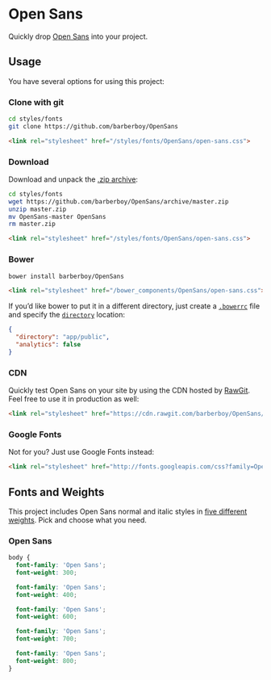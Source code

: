 Open Sans
=========
Quickly drop [Open Sans] into your project.


Usage
-----
You have several options for using this project:

### Clone with git

```sh
cd styles/fonts
git clone https://github.com/barberboy/OpenSans
```

```html
<link rel="stylesheet" href="/styles/fonts/OpenSans/open-sans.css">
```


### Download

Download and unpack the [.zip archive](https://github.com/barberboy/OpenSans/archive/master.zip):

```sh
cd styles/fonts
wget https://github.com/barberboy/OpenSans/archive/master.zip
unzip master.zip
mv OpenSans-master OpenSans
rm master.zip
```

```html
<link rel="stylesheet" href="/styles/fonts/OpenSans/open-sans.css">
```


### Bower

```sh
bower install barberboy/OpenSans
```

```html
<link rel="stylesheet" href="/bower_components/OpenSans/open-sans.css">
```

If you’d like bower to put it in a different directory, just create a
[`.bowerrc`](http://bower.io/docs/config/) file and specify the
[`directory`](http://bower.io/docs/config/#directory) location:

```json
{
  "directory": "app/public",
  "analytics": false
}
```

### CDN

Quickly test Open Sans on your site by using the CDN hosted by [RawGit]. Feel
free to use it in production as well:

```html
<link rel="stylesheet" href="https://cdn.rawgit.com/barberboy/OpenSans/2011-02-02/open-sans.css">
```


### Google Fonts

Not for you? Just use Google Fonts instead:

```html
<link rel="stylesheet" href="http://fonts.googleapis.com/css?family=Open+Sans:300italic,400italic,600italic,700italic,800italic,400,300,600,700,800">
```


Fonts and Weights
-----------------
This project includes Open Sans normal and italic styles in
[five different weights][Open Sans]. Pick and choose what you need.

### Open Sans

```css
body {
  font-family: 'Open Sans';
  font-weight: 300;

  font-family: 'Open Sans';
  font-weight: 400;

  font-family: 'Open Sans';
  font-weight: 600;

  font-family: 'Open Sans';
  font-weight: 700;

  font-family: 'Open Sans';
  font-weight: 800;
}
```

[RawGit]: https://rawgit.com/
[Open Sans]: http://www.google.com/fonts/specimen/Open+Sans